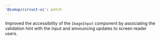 ```yaml
---
'@sumup/circuit-ui': patch
---
```


Improved the accessibility of the `ImageInput` component by associating the validation hint with the input and announcing updates to screen reader users.
